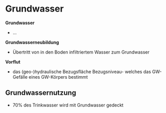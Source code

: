 # Grundwasser

**Grundwasser**
- ...

**Grundwasserneubildung**
- Übertritt von in den Boden infiltriertem Wasser zum Grundwasser

**Vorflut**
- das (geo-)hydraulische Bezugsfläche Bezugsniveau- welches das GW-Gefälle eines GW-Körpers bestimmt


## Grundwassernutzung

- 70% des Trinkwasser wird mit Grundwasser gedeckt
